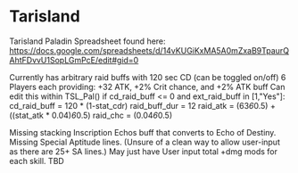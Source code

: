 # Tarisland
Tarisland Paladin Spreadsheet found here: https://docs.google.com/spreadsheets/d/14vKUGiKxMA5A0mZxaB9TpaurQAhtFDvvU1SopLGmPcE/edit#gid=0
    
Currently has arbitrary raid buffs with 120 sec CD (can be toggled on/off)
    6 Players each providing: +32 ATK, +2% Crit chance, and +2% ATK buff
    Can edit this within TSL_Pal()
              if cd_raid_buff <= 0 and ext_raid_buff in [1,"Yes"]:
                cd_raid_buff = 120  * (1-stat_cdr)
                raid_buff_dur = 12
                raid_atk = (63*6*0.5) + ((stat_atk * 0.04)*6*0.5)
                raid_chc = (0.04*6*0.5)

Missing stacking Inscription Echos buff that converts to Echo of Destiny.
Missing Special Aptitude lines. (Unsure of a clean way to allow user-input as there are 25+ SA lines.)
    May just have User input total +dmg mods for each skill. TBD
